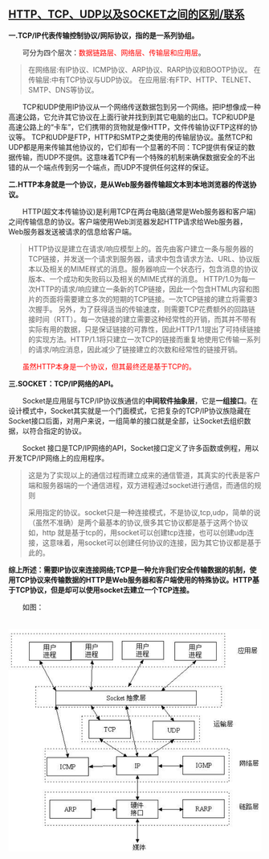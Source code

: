 ## [HTTP、TCP、UDP以及SOCKET之间的区别/联系](https://www.cnblogs.com/jing99/p/6181488.html)

**一.TCP/IP代表传输控制协议/网际协议，指的是一系列协组。**

　　可分为四个层次：<font style="color:red">数据链路层、网络层、传输层和应用层</font>。

> 在网络层:有IP协议、ICMP协议、ARP协议、RARP协议和BOOTP协议。
> 在传输层:中有TCP协议与UDP协议。
> 在应用层:有FTP、HTTP、TELNET、SMTP、DNS等协议。

　　TCP和UDP使用IP协议从一个网络传送数据包到另一个网络。把IP想像成一种高速公路，它允许其它协议在上面行驶并找到到其它电脑的出口。TCP和UDP是高速公路上的“卡车”，它们携带的货物就是像HTTP，文件传输协议FTP这样的协议等。
    TCP和UDP是FTP，HTTP和SMTP之类使用的传输层协议。虽然TCP和UDP都是用来传输其他协议的，它们却有一个显著的不同：TCP提供有保证的数据传输，而UDP不提供。这意味着TCP有一个特殊的机制来确保数据安全的不出错的从一个端点传到另一个端点，而UDP不提供任何这样的保证。

**二.HTTP本身就是一个协议，是从Web服务器传输超文本到本地浏览器的传送协议。**

　　HTTP(超文本传输协议)是利用TCP在两台电脑(通常是Web服务器和客户端)之间传输信息的协议。客户端使用Web浏览器发起HTTP请求给Web服务器，Web服务器发送被请求的信息给客户端。



> HTTP协议是建立在请求/响应模型上的。首先由客户建立一条与服务器的TCP链接，并发送一个请求到服务器，请求中包含请求方法、URL、协议版本以及相关的MIME样式的消息。服务器响应一个状态行，包含消息的协议版本、一个成功和失败码以及相关的MIME式样的消息。
>     HTTP/1.0为每一次HTTP的请求/响应建立一条新的TCP链接，因此一个包含HTML内容和图片的页面将需要建立多次的短期的TCP链接。一次TCP链接的建立将需要3次握手。
>     另外，为了获得适当的传输速度，则需要TCP花费额外的回路链接时间（RTT）。每一次链接的建立需要这种经常性的开销，而其并不带有实际有用的数据，只是保证链接的可靠性，因此HTTP/1.1提出了可持续链接的实现方法。HTTP/1.1将只建立一次TCP的链接而重复地使用它传输一系列的请求/响应消息，因此减少了链接建立的次数和经常性的链接开销。



　　<font style="color:red">虽然HTTP本身是一个协议，但其最终还是基于TCP的。</font>

**三.SOCKET：TCP/IP网络的API。**

 

　　Socket是应用层与TCP/IP协议族通信的**中间软件抽象层**，它是**一组接口**。在设计模式中，Socket其实就是一个门面模式，它把复杂的TCP/IP协议族隐藏在Socket接口后面，对用户来说，一组简单的接口就是全部，让Socket去组织数据，以符合指定的协议。

　　Socket 接口是TCP/IP网络的API，Socket接口定义了许多函数或例程，用以开发TCP/IP网络上的应用程序。

> 这是为了实现以上的通信过程而建立成来的通信管道，其真实的代表是客户端和服务器端的一个通信进程，双方进程通过socket进行通信，而通信的规则
>
> 采用指定的协议。socket只是一种连接模式，不是协议,tcp,udp，简单的说（虽然不准确）是两个最基本的协议,很多其它协议都是基于这两个协议如，http
> 就是基于tcp的，用socket可以创建tcp连接，也可以创建udp连接，这意味着，用socket可以创建任何协议的连接，因为其它协议都是基于此的。

 

**综上所述：需要IP协议来连接网络;TCP是一种允许我们安全传输数据的机制，使用TCP协议来传输数据的HTTP是Web服务器和客户端使用的特殊协议。HTTP基于TCP协议，但是却可以使用socket去建立一个TCP连接。**

　　如图：

　　　　　　　　　　　　　　　　![img](Untitled.assets/1010726-20161214232544808-154772042.png)